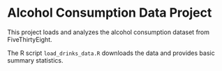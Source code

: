 # Alcohol Consumption Data Project

This project loads and analyzes the alcohol consumption dataset from FiveThirtyEight.

The R script `load_drinks_data.R` downloads the data and provides basic summary statistics.
